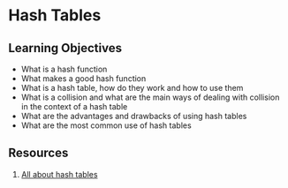 # Hash Tables


## Learning Objectives

* What is a hash function
* What makes a good hash function
* What is a hash table, how do they work and how to use them
* What is a collision and what are the main ways of dealing with collision in the context of a hash table
* What are the advantages and drawbacks of using hash tables
* What are the most common use of hash tables


## Resources

1. [All about hash tables](https://www.digitalocean.com/community/tutorials/hash-table-in-c-plus-plus)
